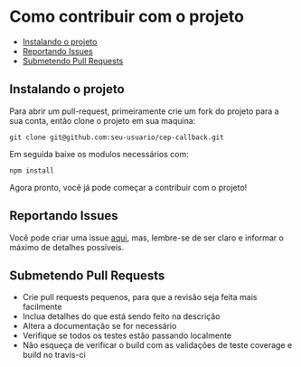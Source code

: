 # Como contribuir com o projeto

- [Instalando o projeto](#instalando-o-projeto)
- [Reportando Issues](#reportando-issues)
- [Submetendo Pull Requests](#submetendo-pull-requests)

## Instalando o projeto

Para abrir um pull-request, primeiramente crie um fork do projeto para a sua conta, então clone o projeto em sua maquina:

`git clone git@github.com:seu-usuario/cep-callback.git`

Em seguida baixe os modulos necessários com:

`npm install`

Agora pronto, você já pode começar a contribuir com o projeto!

## Reportando Issues

Você pode criar uma issue [aqui](https://github.com/otaviopace/cep-callback/issues), mas, lembre-se de ser claro e informar o máximo de detalhes possíveis.

## Submetendo Pull Requests
* Crie pull requests pequenos, para que a revisão seja feita mais facilmente
* Inclua detalhes do que está sendo feito na descrição
* Altera a documentação se for necessário
* Verifique se todos os testes estão passando localmente
* Não esqueça de verificar o build com as validações de teste coverage e build no travis-ci
